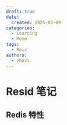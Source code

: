```yaml
---
draft: true
date:
  created: 2025-03-09
categories:
  - Learning
  - Memo
tags:
  - Reis
authors:
  - zhazi
---
```


# Resid 笔记

## Redis 特性
